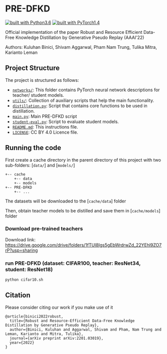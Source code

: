 # PRE-DFKD
[![built with Python3.6](https://img.shields.io/badge/build%20with-python%203.6-red.svg)](https://www.python.org/)
[![built with PyTorch1.4](https://img.shields.io/badge/build%20with-pytorch%201.4-brightgreen.svg)](https://pytorch.org/)

Official implementation of the paper Robust and Resource Efficient Data-Free Knowledge Distillation by Generative Pseudo Replay (AAAI'22)

Authors: Kuluhan Binici, Shivam Aggarwal, Pham Nam Trung, Tulika Mitra, Karianto Leman

## Project Structure
The project is structured as follows:

- [`networks/`](networks): This folder contains PyTorch neural network descriptions for teacher/ student models.
- [`utils/`](utils): Collection of auxiliary scripts that help the main functionality.
- [`distillation.py`](distillation.py): Script that contains core functions to be used in distillation.
- [`main.py`](main.py): Main PRE-DFKD script 
- [`student-eval.py`](student-eval.py): Script to evaluate student models.
- [`README.md`](README.md): This instructions file.
- [`LICENSE`](LICENSE): CC BY 4.0 Licence file.

## Running the code

First create a cache directory in the parent directory of this project with two sub-folders: [`data/`] and [`models/`]
```
+-- cache
    +-- data
    +-- models
+-- PRE-DFKD
    +-- ...
```

The datasets will be downloaded to the [`cache/data`] folder

Then, obtain teacher models to be distilled and save them in [`cache/models`] folder

### Download pre-trained teachers

Download link: https://drive.google.com/drive/folders/1fTUl8Igs5gEbWrdrwZd_22YEhl9ZO7rP?usp=sharing

### run PRE-DFKD (dataset: CIFAR100, teacher: ResNet34, student: ResNet18)

```bash
python cifar10.sh
```

## Citation

Please consider citing our work if you make use of it
```
@article{binici2022robust,
  title={Robust and Resource-Efficient Data-Free Knowledge Distillation by Generative Pseudo Replay},
  author={Binici, Kuluhan and Aggarwal, Shivam and Pham, Nam Trung and Leman, Karianto and Mitra, Tulika},
  journal={arXiv preprint arXiv:2201.03019},
  year={2022}
}
```


